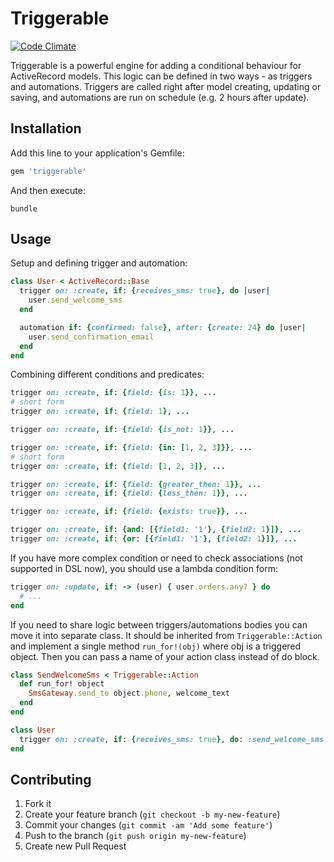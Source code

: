 # Triggerable

[![Code Climate](https://codeclimate.com/github/anjlab/triggerable/badges/gpa.svg)](https://codeclimate.com/github/anjlab/triggerable)

Triggerable is a powerful engine for adding a conditional behaviour for ActiveRecord models. This logic can be defined in two ways - as triggers and automations. Triggers are called right after model creating, updating or saving, and automations are run on schedule (e.g. 2 hours after update).

## Installation

Add this line to your application's Gemfile:

```ruby
gem 'triggerable'
```

And then execute:

```shell
bundle
```

## Usage

Setup and defining trigger and automation:

```ruby
class User < ActiveRecord::Base
  trigger on: :create, if: {receives_sms: true}, do |user|
    user.send_welcome_sms
  end

  automation if: {confirmed: false}, after: {create: 24} do |user|
    user.send_confirmation_email
  end
end
```

Combining different conditions and predicates:

```ruby
trigger on: :create, if: {field: {is: 1}}, ...
# short form
trigger on: :create, if: {field: 1}, ...

trigger on: :create, if: {field: {is_not: 1}}, ...

trigger on: :create, if: {field: {in: [1, 2, 3]}}, ...
# short form
trigger on: :create, if: {field: [1, 2, 3]}, ...

trigger on: :create, if: {field: {greater_then: 1}}, ...
trigger on: :create, if: {field: {less_then: 1}}, ...

trigger on: :create, if: {field: {exists: true}}, ...

trigger on: :create, if: {and: [{field1: '1'}, {field2: 1}]}, ...
trigger on: :create, if: {or: [{field1: '1'}, {field2: 1}]}, ...
```

If you have more complex condition or need to check associations (not supported in DSL now), you should use a lambda condition form:

```ruby
trigger on: :update, if: -> (user) { user.orders.any? } do
  # ...
end
```

If you need to share logic between triggers/automations bodies you can move it into separate class. It should be inherited from `Triggerable::Action` and implement a single method `run_for!(obj)` where obj is a triggered object. Then you can pass a name of your action class instead of do block.

```ruby
class SendWelcomeSms < Triggerable::Action
  def run_for! object
    SmsGateway.send_to object.phone, welcome_text
  end
end

class User
  trigger on: :create, if: {receives_sms: true}, do: :send_welcome_sms
end
```

## Contributing

1. Fork it
2. Create your feature branch (`git checkout -b my-new-feature`)
3. Commit your changes (`git commit -am 'Add some feature'`)
4. Push to the branch (`git push origin my-new-feature`)
5. Create new Pull Request
